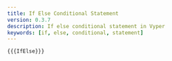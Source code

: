 ```yaml
---
title: If Else Conditional Statement
version: 0.3.7
description: If else conditional statement in Vyper
keywords: [if, else, conditional, statement]
---
```


```vyper
{{{IfElse}}}
```
